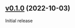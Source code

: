 ## [v0.1.0](https://github.com/eftalgezer/fstring_to_format/tree/v0.1.0) (2022-10-03)

Initial release
